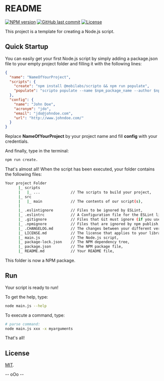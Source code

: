 # README

[![NPM version][npm-image]][npm-url]
[![GitHub last commit][commit-image]][commit-url]
[![License][license-image]](LICENSE.md)

This project is a template for creating a Node.js script.


## Quick Startup

You can easily get your first Node.js script by simply adding a package.json file to your empty project folder and filling it with the following lines:

```json
{
  "name": "NameOfYourProject",
  "scripts": {
    "create": "npm install @mobilabs/scripto && npm run populate",
    "populate": "scripto populate --name $npm_package_name --author $npm_package_config_name --acronym $npm_package_config_acronym --email $npm_package_config_email --url $npm_package_config_url && npm install"
  },
  "config": {
    "name": "John Doe",
    "acronym": "jdo",
    "email": "jdo@johndoe.com",
    "url": "http://www.johndoe.com/"
  }
}
```
Replace **NameOfYourProject** by your project name and fill **config** with your credentials.

And finally, type in the terminal:

```bash
npm run create.
```

That's almost all! When the script has been executed, your folder contains the following files:

```bash
Your project Folder 
      |_ scripts
      |   |_ ...              // The scripts to build your project,
      |_ src
      |   |_ main             // The contents of our script(s),
      |
      |_ .eslintignore        // Files to be ignored by ESLint,
      |_ .eslintrc            // A Configuration file for the ESLint linter tool (if you use it),
      |_ .gitignore           // Files that Git must ignore (if you use git),
      |_ .npmignore           // Files that are ignored by npm publish,
      |_ .CHANGELOG.md        // The changes between your different versions,
      |_ LICENSE.md           // The license that applies to your library (here MIT),
      |_ main.js              // The Node.js script,
      |_ package-lock.json    // The NPM dependency tree,
      |_ package.json         // The NPM package file,
      |_ README.md            // Your README file,
```

This folder is now a NPM package.

## Run

Your script is ready to run!

To get the help, type:
```bash
node main.js --help
```

To execute a command, type:
```bash
# parse command:
node main.js xxx -x myarguments
```

That's all!


## License

[MIT](LICENSE.md).

<!--- URls -->

[npm-image]: https://img.shields.io/npm/v/scripto.svg?logo=npm&logoColor=fff&label=NPM+package
[release-image]: https://img.shields.io/github/release/jclo/scripto.svg?include_prereleases
[commit-image]: https://img.shields.io/github/last-commit/jclo/scripto.svg?logo=github
[license-image]: https://img.shields.io/npm/l/scripto.svg

[npm-url]: https://www.npmjs.com/package/@mobilabs/scripto
[release-url]: https://github.com/jclo/scripto/tags
[commit-url]: https://github.com/jclo/scripto/commits/master
[license-url]: http://opensource.org/licenses/MIT


-- oOo --
